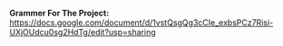  **Grammer For The Project:**
https://docs.google.com/document/d/1vstQsgQg3cCIe_exbsPCz7Risi-UXjOUdcu0sg2HdTg/edit?usp=sharing
